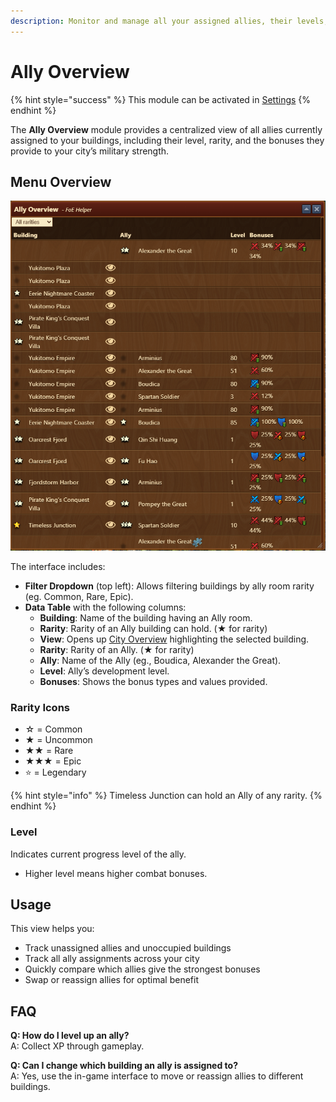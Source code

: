 ```yaml
---
description: Monitor and manage all your assigned allies, their levels, and combat bonuses.
---
```


# Ally Overview

{% hint style="success" %}
This module can be activated in [Settings](/en/module/settings/README.md#pop-ups-tab)
{% endhint %}

The **Ally Overview** module provides a centralized view of all allies currently assigned to your buildings, including their level, rarity, and the bonuses they provide to your city’s military strength.

## Menu Overview

![Menu Overview](./.images/menu-overview.png)

The interface includes:

- **Filter Dropdown** (top left): Allows filtering buildings by ally room rarity (eg. Common, Rare, Epic).
- **Data Table** with the following columns:
  - **Building**: Name of the building having an Ally room.
  - **Rarity**: Rarity of an Ally building can hold. (★ for rarity)
  - **View**: Opens up [City Overview](/en/module/town/README.md#town-overview) highlighting the selected building.
  - **Rarity**: Rarity of an Ally. (★ for rarity)
  - **Ally**: Name of the Ally (eg., Boudica, Alexander the Great).
  - **Level**: Ally’s development level.
  - **Bonuses**: Shows the bonus types and values provided.

### Rarity Icons

 - ☆ = Common
 - ★ = Uncommon
 - ★★ = Rare
 - ★★★ = Epic
 - ⭐ = Legendary

{% hint style="info" %}
Timeless Junction can hold an Ally of any rarity.
{% endhint %}

### Level
Indicates current progress level of the ally.
- Higher level means higher combat bonuses.

## Usage

This view helps you:
- Track unassigned allies and unoccupied buildings
- Track all ally assignments across your city
- Quickly compare which allies give the strongest bonuses
- Swap or reassign allies for optimal benefit

## FAQ

**Q: How do I level up an ally?**<br>
A: Collect XP through gameplay.

**Q: Can I change which building an ally is assigned to?**<br>
A: Yes, use the in-game interface to move or reassign allies to different buildings.